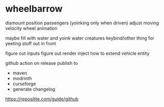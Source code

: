 # wheelbarrow

dismount position
passengers (yoinking only when driven)
adjust moving velocity
wheel animation

maybe fill with water and yoink water creatures
keybind/other thing for yeeting stuff out in front

figure out inputs
figure out render inject
how to extend vehicle entity

github action on release publish to

- maven
- modrinth
- curseforge
- generate changelog

https://reposilite.com/guide/github
